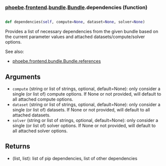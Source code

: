 ### [phoebe](phoebe.md).[frontend](phoebe.frontend.md).[bundle](phoebe.frontend.bundle.md).[Bundle](phoebe.frontend.bundle.Bundle.md).dependencies (function)


```py

def dependencies(self, compute=None, dataset=None, solver=None)

```



Provides a list of necessary dependencies from the given bundle based on the
current parameter values and attached datasets/compute/solver options.

See also:
* [phoebe.frontend.bundle.Bundle.references](phoebe.frontend.bundle.Bundle.references.md)

Arguments
------------
* `compute` (string or list of strings, optional, default=None): only
    consider a single (or list of) compute options.  If None or not
    provided, will default to all attached compute options.
* `dataset` (string or list of strings, optional, default=None): only
    consider a single (or list of) datasets.  If None or not provided,
    will default to all attached datasets.
* `solver` (string or list of strings, optional, default=None): only
    consider a single (or list of) solver options.  If None or not
    provided, will default to all attached solver options.

Returns
----------
* (list, list): list of pip dependencies, list of other dependencies

